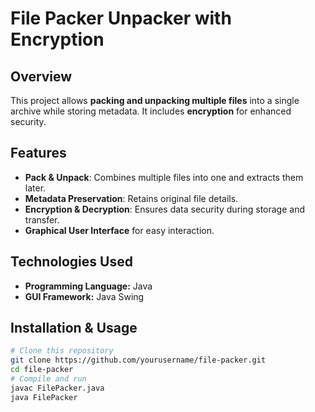 # File Packer Unpacker with Encryption

## Overview
This project allows **packing and unpacking multiple files** into a single archive while storing metadata. It includes **encryption** for enhanced security.

## Features
- **Pack & Unpack**: Combines multiple files into one and extracts them later.
- **Metadata Preservation**: Retains original file details.
- **Encryption & Decryption**: Ensures data security during storage and transfer.
- **Graphical User Interface** for easy interaction.

## Technologies Used
- **Programming Language:** Java
- **GUI Framework:** Java Swing

## Installation & Usage
```bash
# Clone this repository
git clone https://github.com/yourusername/file-packer.git
cd file-packer
# Compile and run
javac FilePacker.java
java FilePacker
